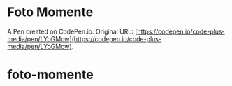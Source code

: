 # Foto Momente

A Pen created on CodePen.io. Original URL: [https://codepen.io/code-plus-media/pen/LYoGMow](https://codepen.io/code-plus-media/pen/LYoGMow).

# foto-momente
